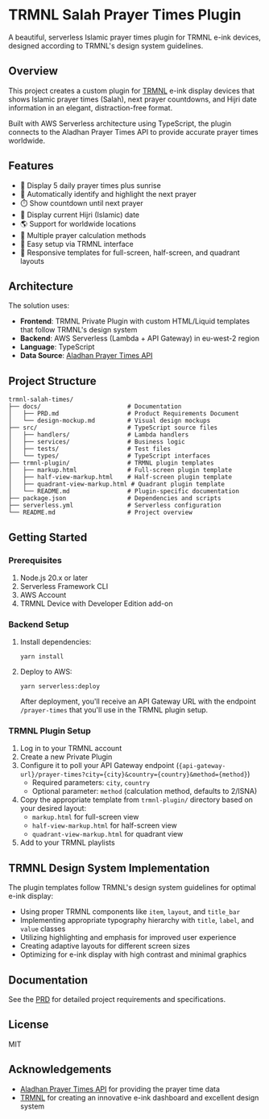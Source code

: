 # TRMNL Salah Prayer Times Plugin

A beautiful, serverless Islamic prayer times plugin for TRMNL e-ink devices, designed according to TRMNL's design system guidelines.

## Overview

This project creates a custom plugin for [TRMNL](https://usetrmnl.com) e-ink display devices that shows Islamic prayer times (Salah), next prayer countdowns, and Hijri date information in an elegant, distraction-free format.

Built with AWS Serverless architecture using TypeScript, the plugin connects to the Aladhan Prayer Times API to provide accurate prayer times worldwide.

## Features

- 📅 Display 5 daily prayer times plus sunrise
- 🔄 Automatically identify and highlight the next prayer
- ⏱️ Show countdown until next prayer
- 🌙 Display current Hijri (Islamic) date
- 🌎 Support for worldwide locations
- 🧮 Multiple prayer calculation methods
- 🔌 Easy setup via TRMNL interface
- 📱 Responsive templates for full-screen, half-screen, and quadrant layouts

## Architecture

The solution uses:

- **Frontend**: TRMNL Private Plugin with custom HTML/Liquid templates that follow TRMNL's design system
- **Backend**: AWS Serverless (Lambda + API Gateway) in eu-west-2 region
- **Language**: TypeScript
- **Data Source**: [Aladhan Prayer Times API](https://aladhan.com/prayer-times-api)

## Project Structure

```
trmnl-salah-times/
├── docs/                        # Documentation
│   ├── PRD.md                   # Product Requirements Document
│   └── design-mockup.md         # Visual design mockups
├── src/                         # TypeScript source files
│   ├── handlers/                # Lambda handlers
│   ├── services/                # Business logic
│   ├── tests/                   # Test files
│   └── types/                   # TypeScript interfaces
├── trmnl-plugin/                # TRMNL plugin templates
│   ├── markup.html              # Full-screen plugin template
│   ├── half-view-markup.html    # Half-screen plugin template
│   ├── quadrant-view-markup.html # Quadrant plugin template
│   └── README.md                # Plugin-specific documentation
├── package.json                 # Dependencies and scripts
├── serverless.yml               # Serverless configuration
└── README.md                    # Project overview
```

## Getting Started

### Prerequisites

1. Node.js 20.x or later
2. Serverless Framework CLI
3. AWS Account
4. TRMNL Device with Developer Edition add-on

### Backend Setup

1. Install dependencies:
   ```
   yarn install
   ```
2. Deploy to AWS:
   ```
   yarn serverless:deploy
   ```

   After deployment, you'll receive an API Gateway URL with the endpoint `/prayer-times` that you'll use in the TRMNL plugin setup.

### TRMNL Plugin Setup

1. Log in to your TRMNL account
2. Create a new Private Plugin
3. Configure it to poll your API Gateway endpoint (`{api-gateway-url}/prayer-times?city={city}&country={country}&method={method}`)
   - Required parameters: `city`, `country`
   - Optional parameter: `method` (calculation method, defaults to 2/ISNA)
4. Copy the appropriate template from `trmnl-plugin/` directory based on your desired layout:
   - `markup.html` for full-screen view
   - `half-view-markup.html` for half-screen view
   - `quadrant-view-markup.html` for quadrant view
5. Add to your TRMNL playlists

## TRMNL Design System Implementation

The plugin templates follow TRMNL's design system guidelines for optimal e-ink display:

- Using proper TRMNL components like `item`, `layout`, and `title_bar`
- Implementing appropriate typography hierarchy with `title`, `label`, and `value` classes
- Utilizing highlighting and emphasis for improved user experience
- Creating adaptive layouts for different screen sizes
- Optimizing for e-ink display with high contrast and minimal graphics

## Documentation

See the [PRD](./docs/PRD.md) for detailed project requirements and specifications.

## License

MIT

## Acknowledgements

- [Aladhan Prayer Times API](https://aladhan.com/prayer-times-api) for providing the prayer time data
- [TRMNL](https://usetrmnl.com) for creating an innovative e-ink dashboard and excellent design system
